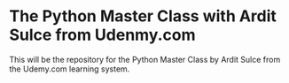 # The Python Master Class with Ardit Sulce from Udenmy.com
This will be the repository for the Python Master Class by Ardit Sulce from the
Udemy.com learning system.
